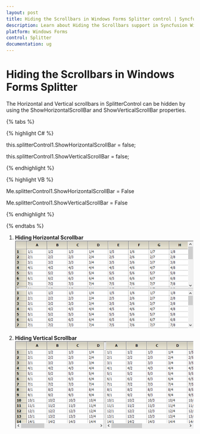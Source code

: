 ```yaml
---
layout: post
title: Hiding the Scrollbars in Windows Forms Splitter control | Syncfusion
description: Learn about Hiding the Scrollbars support in Syncfusion Windows Forms Splitter control and more details.
platform: Windows Forms
control: Splitter  
documentation: ug
---
```


# Hiding the Scrollbars in Windows Forms Splitter

The Horizontal and Vertical scrollbars in SplitterControl can be hidden by using the ShowHorizontalScrollBar and ShowVerticalScrollBar properties.

{% tabs %}

{% highlight C# %}

this.splitterControl1.ShowHorizontalScrollBar = false;

this.splitterControl1.ShowVerticalScrollBar = false;

{% endhighlight %}

{% highlight VB %}

Me.splitterControl1.ShowHorizontalScrollBar = False

Me.splitterControl1.ShowVerticalScrollBar = False

{% endhighlight %}

{% endtabs %}

1. **Hiding Horizontal Scrollbar**
![Splitter Control hide horizontal scrollbar](getting-started_images/SplitterControl_HideHorizontalScrollBar.png)

2. **Hiding Vertical Scrollbar**
![Splitter Control hide vertical scrollbar](getting-started_images/SplitterControl_HideVerticalScrollBar.png)
